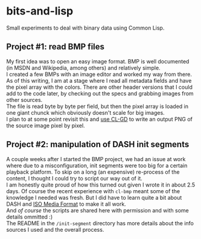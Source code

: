 # bits-and-lisp

Small experiments to deal with binary data using Common Lisp.

## Project #1: read BMP files

My first idea was to open an easy image format. BMP is well documented (in MSDN and Wikipedia, among others) and relatively simple.  
I created a few BMPs with an image editor and worked my way from there. As of this writing, I am at a stage where I read all metadata fields and have the pixel array with the colors. There are other header versions that I could add to the code later, by checking out the specs and grabbing images from other sources.  
The file is read byte by byte per field, but then the pixel array is loaded in one giant chunck which obviously doesn't scale for big images.  
I plan to at some point revisit this and [use CL-GD](https://edicl.github.io/cl-gd) to write an output PNG of the source image pixel by pixel.  

## Project #2: manipulation of DASH init segments

A couple weeks after I started the BMP project, we had an issue at work where due to a misconfiguration, init segments were too big for a certain playback platform. To skip on a long (an expensive) re-process of the content, I thought I could try to script our way out of it.  
I am honestly quite proud of how this turned out given I wrote it in about 2.5 days. Of course the recent experience with `cl-bmp` meant some of the knowledge I needed was fresh. But I did have to learn quite a bit about DASH and [ISO Media Format](https://en.wikipedia.org/wiki/ISO/IEC_base_media_file_format) to make it all work.  
And _of course_ the scripts are shared here with permission and with some details ommitted :)  
The README in the `/init-segment` directory has more details about the info sources I used and the overall process.  


